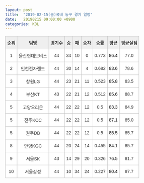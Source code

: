 ```yaml
---
layout: post
title:  "2019-02-15(금)국내 농구 경기 일정"
date:   20190215 09:00:00 +0900
categories: KBL
---
```


 <style type="text/css">
    .tg  {border-collapse:collapse;border-spacing:0;border-color:#ccc;}
    .tg td{font-family:Arial, sans-serif;font-size:14px;padding:10px 5px;border-style:solid;border-width:1px;overflow:hidden;word-break:normal;border-color:#ccc;color:#333;background-color:#fff;}
    .tg th{font-family:Arial, sans-serif;font-size:14px;font-weight:normal;padding:10px 5px;border-style:solid;border-width:1px;overflow:hidden;word-break:normal;border-color:#ccc;color:#333;background-color:#f0f0f0;}
    .tg .tg-jvag{background-color:#ffffff;color:#000000;border-color:#c0c0c0;text-align:center;vertical-align:middle}
    .tg .tg-wman{border-color:#c0c0c0;text-align:center;vertical-align:middle}
    .tg .tg-d14o{font-weight:bold;background-color:#efefef;border-color:#c0c0c0;text-align:center;vertical-align:middle}
    .tg .tg-qn23{color:#000000;border-color:#c0c0c0;text-align:center;vertical-align:middle}
    .tg .tg-50j8{background-color:#ffffff;border-color:#c0c0c0;text-align:center;vertical-align:middle}
    .tg .tg-fzdr{border-color:#c0c0c0;text-align:center;vertical-align:top}
    .tg .tg-hnyg{background-color:#ffffff;color:#000000;border-color:#c0c0c0;text-align:center;vertical-align:top}
</style>
<table class="tg">
  <tr>
    <th class="tg-d14o">순위</th>
    <th class="tg-d14o">팀명</th>
    <th class="tg-d14o">경기수</th>
    <th class="tg-d14o">승</th>
    <th class="tg-d14o">패</th>
    <th class="tg-d14o">승차</th>
    <th class="tg-d14o">승률</th>
    <th class="tg-d14o">평균</th>
    <th class="tg-d14o">평균실점</th>
  </tr>
<tr>
    <td class="tg-50j8">1</td>
    <td class="tg-50j8">울산현대모비스</td>
    <td class="tg-50j8">44</td>
    <td class="tg-50j8">34</td>
    <td class="tg-50j8">10</td>
    <td class="tg-50j8">0</td>
    <td class="tg-50j8">0.773</td>
    <td class="tg-jvag">86.4</td>
    <td class="tg-50j8">77.0</td>
</tr>
<tr>
    <td class="tg-50j8">2</td>
    <td class="tg-50j8">인천전자랜드</td>
    <td class="tg-50j8">44</td>
    <td class="tg-50j8">30</td>
    <td class="tg-50j8">14</td>
    <td class="tg-50j8">4</td>
    <td class="tg-50j8">0.682</td>
    <td class="tg-jvag">83.6</td>
    <td class="tg-50j8">78.6</td>
</tr>
<tr>
    <td class="tg-50j8">3</td>
    <td class="tg-50j8">창원LG</td>
    <td class="tg-50j8">44</td>
    <td class="tg-50j8">23</td>
    <td class="tg-50j8">21</td>
    <td class="tg-50j8">11</td>
    <td class="tg-50j8">0.523</td>
    <td class="tg-jvag">85.8</td>
    <td class="tg-50j8">83.5</td>
</tr>
<tr>
    <td class="tg-50j8">4</td>
    <td class="tg-50j8">부산KT</td>
    <td class="tg-50j8">43</td>
    <td class="tg-50j8">22</td>
    <td class="tg-50j8">21</td>
    <td class="tg-50j8">12</td>
    <td class="tg-50j8">0.512</td>
    <td class="tg-jvag">85.6</td>
    <td class="tg-50j8">88.7</td>
</tr>
<tr>
    <td class="tg-50j8">5</td>
    <td class="tg-50j8">고양오리온</td>
    <td class="tg-50j8">44</td>
    <td class="tg-50j8">22</td>
    <td class="tg-50j8">22</td>
    <td class="tg-50j8">12</td>
    <td class="tg-50j8">0.5</td>
    <td class="tg-jvag">83.3</td>
    <td class="tg-50j8">84.9</td>
</tr>
<tr>
    <td class="tg-50j8">5</td>
    <td class="tg-50j8">전주KCC</td>
    <td class="tg-50j8">44</td>
    <td class="tg-50j8">22</td>
    <td class="tg-50j8">22</td>
    <td class="tg-50j8">12</td>
    <td class="tg-50j8">0.5</td>
    <td class="tg-jvag">87.1</td>
    <td class="tg-50j8">85.0</td>
</tr>
<tr>
    <td class="tg-50j8">5</td>
    <td class="tg-50j8">원주DB</td>
    <td class="tg-50j8">44</td>
    <td class="tg-50j8">22</td>
    <td class="tg-50j8">22</td>
    <td class="tg-50j8">12</td>
    <td class="tg-50j8">0.5</td>
    <td class="tg-jvag">85.5</td>
    <td class="tg-50j8">85.7</td>
</tr>
<tr>
    <td class="tg-50j8">8</td>
    <td class="tg-50j8">안양KGC</td>
    <td class="tg-50j8">44</td>
    <td class="tg-50j8">20</td>
    <td class="tg-50j8">24</td>
    <td class="tg-50j8">14</td>
    <td class="tg-50j8">0.455</td>
    <td class="tg-jvag">84.1</td>
    <td class="tg-50j8">85.7</td>
</tr>
<tr>
    <td class="tg-50j8">9</td>
    <td class="tg-50j8">서울SK</td>
    <td class="tg-50j8">43</td>
    <td class="tg-50j8">14</td>
    <td class="tg-50j8">29</td>
    <td class="tg-50j8">20</td>
    <td class="tg-50j8">0.326</td>
    <td class="tg-jvag">76.5</td>
    <td class="tg-50j8">81.7</td>
</tr>
<tr>
    <td class="tg-50j8">10</td>
    <td class="tg-50j8">서울삼성</td>
    <td class="tg-50j8">44</td>
    <td class="tg-50j8">10</td>
    <td class="tg-50j8">34</td>
    <td class="tg-50j8">24</td>
    <td class="tg-50j8">0.227</td>
    <td class="tg-jvag">80.4</td>
    <td class="tg-50j8">87.7</td>
</tr>
</table>